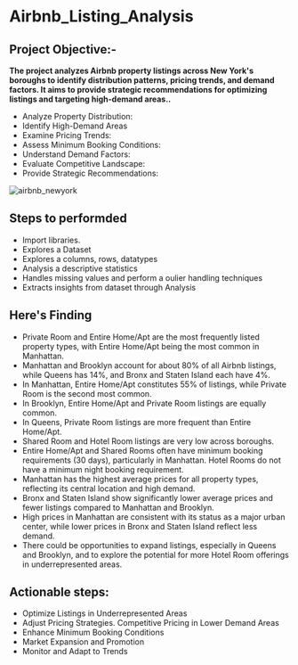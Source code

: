 # Airbnb_Listing_Analysis
## Project Objective:-
**The project analyzes Airbnb property listings across New York's boroughs to identify distribution patterns, pricing trends, and demand factors. It aims to provide strategic recommendations for optimizing listings and targeting high-demand areas..**

* Analyze Property Distribution:
* Identify High-Demand Areas
* Examine Pricing Trends:
* Assess Minimum Booking Conditions:
* Understand Demand Factors:
* Evaluate Competitive Landscape:
* Provide Strategic Recommendations:

![airbnb_newyork](https://github.com/user-attachments/assets/5a7c41fb-22df-43ae-82a5-f1468503b029)

## Steps to performded
* Import libraries.
* Explores a Dataset
* Explores a columns, rows, datatypes
* Analysis a descriptive statistics
* Handles missing values and perform a oulier handling techniques
* Extracts insights from dataset through Analysis
   
## Here's Finding
* Private Room and Entire Home/Apt are the most frequently listed property types, with Entire Home/Apt being the most common in Manhattan.
* Manhattan and Brooklyn account for about 80% of all Airbnb listings, while Queens has 14%, and Bronx and Staten Island each have 4%.
* In Manhattan, Entire Home/Apt constitutes 55% of listings, while Private Room is the second most common.
* In Brooklyn, Entire Home/Apt and Private Room listings are equally common.
* In Queens, Private Room listings are more frequent than Entire Home/Apt.
* Shared Room and Hotel Room listings are very low across boroughs.
* Entire Home/Apt and Shared Rooms often have minimum booking requirements (30 days), particularly in Manhattan. Hotel Rooms do not have a minimum night booking requirement.
* Manhattan has the highest average prices for all property types, reflecting its central location and high demand.
* Bronx and Staten Island show significantly lower average prices and fewer listings compared to Manhattan and Brooklyn.
* High prices in Manhattan are consistent with its status as a major urban center, while lower prices in Bronx and Staten Island reflect less demand.
* There could be opportunities to expand listings, especially in Queens and Brooklyn, and to explore the potential for more Hotel Room offerings in underrepresented areas.

## Actionable steps:
* Optimize Listings in Underrepresented Areas
* Adjust Pricing Strategies. Competitive Pricing in Lower Demand Areas
* Enhance Minimum Booking Conditions
* Market Expansion and Promotion
* Monitor and Adapt to Trends



